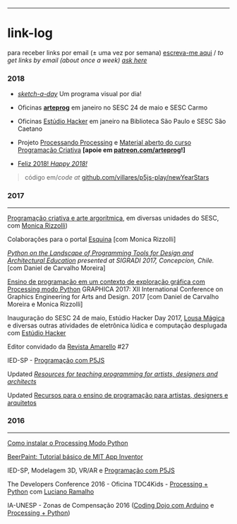 ----
# link-log

para receber links por email (± uma vez por semana) [escreva-me aqui](http://contato.lugaralgum.com) / *to get links by email (about once a week) [ask here](http://contato.lugaralgum.com)*

### 2018

- *[sketch-a-day](https://abav.lugaralgum.com/sketch-a-day)* Um programa visual por dia!

- Oficinas [**arteprog**](http://arteprog.space) em janeiro no SESC 24 de maio e SESC Carmo 

- Oficinas [Estúdio Hacker](http://estudiohacker.io) em janeiro na Biblioteca São Paulo e SESC São Caetano

- Projeto [Processando Processing](http://arteprog.space/Processando-Processing) e [Material aberto do curso Programação Criativa](http://arteprog.space/programacao-criativa) **[apoie em [patreon.com/arteprog](https://patreon.com/arteprog)!]**

- [Feliz 2018! *Happy 2018!*](https://villares.github.io/p5js-play/newYearStars/?frase=Season%20greetings!%3BAlexandre)
> código em/*code at* [github.com/villares/p5js-play/newYearStars](https://github.com/villares/p5js-play/tree/master/newYearStars)

### 2017
---

[Programação criativa e arte argorítmica](http://arteprog.space/programacao-criativa), em diversas unidades do SESC, com [Monica Rizzolli](https://github.com/monicarizzolli))

Colaborações para o portal [Esquina](http://www.esquina.net.br/author/alexandre-vilares/) [com Monica Rizzolli]

*[Python on the Landscape of Programming Tools for Design and Architectural Education](https://villares.github.io/mestrado/VILLARES_MOREIRA_SIGRADI_2017) presented at SIGRADI 2017, Concepcíon, Chile.* [com Daniel de Carvalho Moreira]

[Ensino de programação em um contexto de exploração gráfica com Processing modo Python](https://villares.github.io/mestrado/VILLARES_MOREIRA_GOMES_GRAPHICA_2017) GRAPHICA 2017: XII International Conference on Graphics Engineering for Arts and Design. 2017 [com Daniel de Carvalho Moreira e Monica Rizzolli]

Inauguração do SESC 24 de maio, Estúdio Hacker Day 2017, [Lousa Mágica](https://github.com/villares/lousa-magica) e diversas outras atividades de eletrônica lúdica e computação desplugada com [Estúdio Hacker](http://estudiohacker.io)

Editor convidado da [Revista Amarello](http://www.amarello.com.br) #27

IED-SP - [Programação com P5JS](https://github.com/villares/p5js-play)

Updated *[Resources for teaching programming for artists, designers and architects](https://villares.github.io/Resources-for-teaching-programming/)*

Updated [Recursos para o ensino de programação para artistas, designers e arquitetos](https://villares.github.io/Recursos-para-o-ensino-de-programacao) 

### 2016

----

[Como instalar o Processing Modo Python](https://villares.github.io/como-instalar-o-processing-modo-python/) 

[BeerPaint: Tutorial básico de MIT App Inventor](https://gumroad.com/l/kXiHW)

IED-SP, Modelagem 3D, VR/AR e [Programação com P5JS](https://github.com/villares/p5js-play)

The Developers Conference 2016 - Oficina TDC4Kids - [Processing + Python](https://villares.github.io/como-instalar-o-processing-modo-python/) com [Luciano Ramalho](https://github.com/ramalho)

IA-UNESP - Zonas de Compensação 2016 ([Coding Dojo com Arduino](https://garoa.net.br/wiki/Coding_Dojo_com_Arduino) e [Processing + Python](https://villares.github.io/como-instalar-o-processing-modo-python/))
